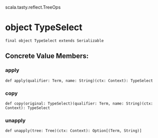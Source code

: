 scala.tasty.reflect.TreeOps
# object TypeSelect

<pre><code class="language-scala" >final object TypeSelect extends Serializable</pre></code>
## Concrete Value Members:
### apply
<pre><code class="language-scala" >def apply(qualifier: Term, name: String)(ctx: Context): TypeSelect</pre></code>

### copy
<pre><code class="language-scala" >def copy(original: TypeSelect)(qualifier: Term, name: String)(ctx: Context): TypeSelect</pre></code>

### unapply
<pre><code class="language-scala" >def unapply(tree: Tree)(ctx: Context): Option[(Term, String)]</pre></code>

